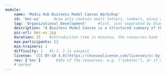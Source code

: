 ```yaml
---
module:
    name: 'Media Hub Business Model Canvas Workshop'
    id: 'bmc-ws'      #can only contain small letters, numbers, minus and underscore. needs to be the same as the file name
    tag: 'Organizational_Development'     #list, just separated by blank space, e.g. 'Web Open_Source'
    description: "A Business Model Canvas is a structured summary of the most important aspects of any business: Which problem does the business solve for whom by doing what - and how does it generate revenue? The canvas is a representation of the business model and as such gives hub teams the opportunity to co-create and over time further adapt their media hub's business model." #Craft the business model of your hub
    pic-url: bmc-ws.jpg
    duration: 15    #introduction time in minutes, the resources have their own time blocks
    max-participants: 12
    min-trainers: 1
    difficulty: 1   #1-3, 1 is easyest
    license: '[CC-BY-SA 4.0](https://choosealicense.com/licenses/cc-by-sa-4.0/)'
    res: ['bmc']       #IDs of the resources. e.g. ['askotec'], or if more: ['askotec', 'ohg']
    # marker
---  
```

